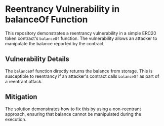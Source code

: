 # Reentrancy Vulnerability in balanceOf Function

This repository demonstrates a reentrancy vulnerability in a simple ERC20 token contract's `balanceOf` function.  The vulnerability allows an attacker to manipulate the balance reported by the contract.

## Vulnerability Details

The `balanceOf` function directly returns the balance from storage.  This is susceptible to reentrancy if an attacker's contract calls `balanceOf` as part of a reentrant attack.

## Mitigation

The solution demonstrates how to fix this by using a non-reentrant approach, ensuring that balance cannot be manipulated during the execution.